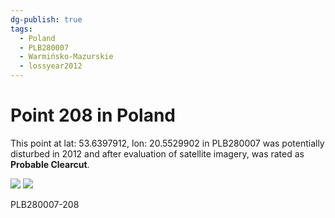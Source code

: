 ```yaml
---
dg-publish: true
tags:
  - Poland
  - PLB280007
  - Warmińsko-Mazurskie
  - lossyear2012
---
```


# Point 208 in Poland

This point at lat: 53.6397912, lon: 20.5529902 in PLB280007 was potentially disturbed in 2012 and after evaluation of satellite imagery, was rated as **Probable Clearcut**.

<div class='juxtapose' data-showcredits='false'>
<img src='https://baserow-backend-production20240528124524339000000001.s3.amazonaws.com/user_files/ux4cOYia6dds8lOh3uU2UJzoNI6WDKMX_2418f53719705054b6040ed4166770704a1fac003b97d6a586d255217c7d4417.png' data-label='May 2008' />
<img src='https://baserow-backend-production20240528124524339000000001.s3.amazonaws.com/user_files/J260aXhKriQPugWm3NoUQS76vywYGKWe_dd46341fd59a354862177ec6c4040ba7043e5935d41fef008fcb57770c54f412.png' data-label='October 2021' />
</div>

PLB280007-208